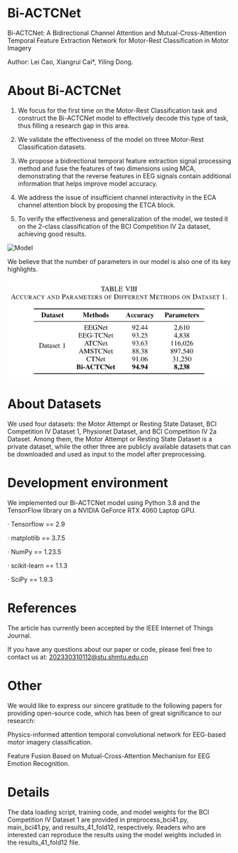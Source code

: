 # Bi-ACTCNet
Bi-ACTCNet: A Bidirectional Channel Attention and Mutual-Cross-Attention Temporal Feature Extraction Network for Motor-Rest Classification in Motor Imagery

Author: Lei Cao, Xiangrui Cai*, Yiling Dong.

# About Bi-ACTCNet
1. We focus for the first time on the Motor-Rest Classification task and construct the Bi-ACTCNet model to effectively decode this type of task, thus filling a research gap in this area.
   
2. We validate the effectiveness of the model on three Motor-Rest Classification datasets.
   
3. We propose a bidirectional temporal feature extraction signal processing method and fuse the features of two dimensions using MCA, demonstrating that the reverse features in EEG signals contain additional information that helps improve model accuracy.
   
4. We address the issue of insufficient channel interactivity in the ECA channel attention block by proposing the ETCA block.

5. To verify the effectiveness and generalization of the model, we tested it on the 2-class classification of the BCI Competition IV 2a dataset, achieving good results.
   
![Model](./Model.png)

We believe that the number of parameters in our model is also one of its key highlights.

![Parameters](./parameters.png)

# About Datasets
We used four datasets: the Motor Attempt or Resting State Dataset, BCI Competition IV Dataset 1, Physionet Dataset, and BCI Competition IV 2a Dataset. Among them, the Motor Attempt or Resting State Dataset is a private dataset, while the other three are publicly available datasets that can be downloaded and used as input to the model after preprocessing.

# Development environment
We implemented our Bi-ACTCNet model using Python 3.8 and the TensorFlow library on a NVIDIA GeForce RTX 4060 Laptop GPU.

· Tensorflow == 2.9

· matplotlib == 3.7.5

· NumPy == 1.23.5

· scikit-learn == 1.1.3

· SciPy == 1.9.3

# References
The article has currently been accepted by the IEEE Internet of Things Journal.

If you have any questions about our paper or code, please feel free to contact us at: 202330310112@stu.shmtu.edu.cn

# Other
We would like to express our sincere gratitude to the following papers for providing open-source code, which has been of great significance to our research:

Physics-informed attention temporal convolutional network for EEG-based motor imagery classification.

Feature Fusion Based on Mutual-Cross-Attention Mechanism for EEG Emotion Recognition.

# Details
The data loading script, training code, and model weights for the BCI Competition IV Dataset 1 are provided in preprocess_bci41.py, main_bci41.py, and results_41_fold12, respectively. Readers who are interested can reproduce the results using the model weights included in the results_41_fold12 file.

